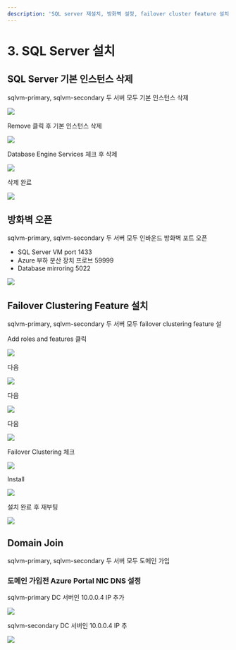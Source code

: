```yaml
---
description: 'SQL server 재설치, 방화벽 설정, failover cluster feature 설치, domain join'
---
```


# 3. SQL Server 설치

## SQL Server 기본 인스턴스 삭제 

sqlvm-primary, sqlvm-secondary 두 서버 모두 기본 인스턴스 삭제 

![](../../../.gitbook/assets/dcvm-dc-install23.png)

Remove 클릭 후 기본 인스턴스 삭제 

![](../../../.gitbook/assets/dcvm-dc-install24.png)

Database Engine Services 체크 후 삭제 

![](../../../.gitbook/assets/dcvm-dc-install25.png)

삭제 완료 

![](../../../.gitbook/assets/dcvm-dc-install26.png)

## 방화벽 오픈 

sqlvm-primary, sqlvm-secondary 두 서버 모두 인바운드 방화벽 포트 오픈 

* SQL Server VM port 1433
* Azure 부하 분산 장치 프로브 59999
* Database mirroring 5022

![](../../../.gitbook/assets/dcvm-dc-install27.png)

## Failover Clustering Feature 설치

sqlvm-primary, sqlvm-secondary 두 서버 모두 ​failover clustering feature 설

Add roles and features 클릭

![](../../../.gitbook/assets/dcvm-dc-install28_1.png)

다음

![](../../../.gitbook/assets/dcvm-dc-install29.png)

다음

![](../../../.gitbook/assets/dcvm-dc-install30.png)

다음 

![](../../../.gitbook/assets/dcvm-dc-install31.png)

Failover Clustering 체크 

![](../../../.gitbook/assets/dcvm-dc-install32.png)

Install 

![](../../../.gitbook/assets/dcvm-dc-install33.png)

설치 완료 후 재부팅

![](../../../.gitbook/assets/dcvm-dc-install34.png)

## Domain Join 

sqlvm-primary, sqlvm-secondary 두 서버 모두 도메인 가입

### 도메인 가입전 Azure Portal NIC DNS 설정

sqlvm-primary DC 서버인 10.0.0.4 IP 추가 

![](../../../.gitbook/assets/dcvm-dc-install35.png)

sqlvm-secondary DC 서버인 10.0.0.4 IP 추

![](../../../.gitbook/assets/dcvm-dc-install36.png)



